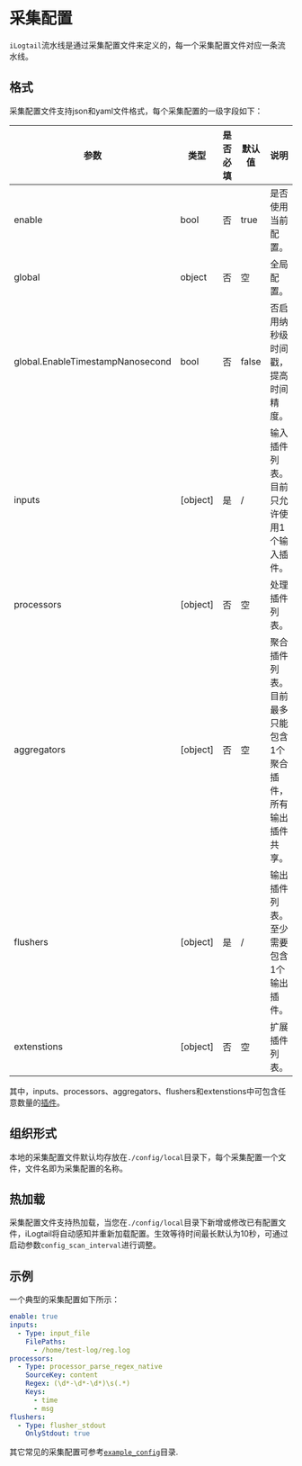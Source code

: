 # 采集配置

`iLogtail`流水线是通过采集配置文件来定义的，每一个采集配置文件对应一条流水线。

## 格式

采集配置文件支持json和yaml文件格式，每个采集配置的一级字段如下：

| **参数**                           | **类型**     | **是否必填** | **默认值** | **说明**                          |
|----------------------------------|------------|----------|---------|---------------------------------|
| enable                           | bool       | 否        | true    | 是否使用当前配置。                       |
| global                           | object     | 否        | 空       | 全局配置。                           |
| global.EnableTimestampNanosecond | bool       | 否        | false   | 否启用纳秒级时间戳，提高时间精度。               |
| inputs                           | \[object\] | 是        | /       | 输入插件列表。目前只允许使用1个输入插件。           |
| processors                       | \[object\] | 否        | 空       | 处理插件列表。                         |
| aggregators                      | \[object\] | 否        | 空       | 聚合插件列表。目前最多只能包含1个聚合插件，所有输出插件共享。 |
| flushers                         | \[object\] | 是        | /       | 输出插件列表。至少需要包含1个输出插件。            |
| extenstions                      | \[object\] | 否        | 空       | 扩展插件列表。                         |

其中，inputs、processors、aggregators、flushers和extenstions中可包含任意数量的[插件](../plugins/overview.md)。

## 组织形式

本地的采集配置文件默认均存放在`./config/local`目录下，每个采集配置一个文件，文件名即为采集配置的名称。

## 热加载

采集配置文件支持热加载，当您在`./config/local`目录下新增或修改已有配置文件，iLogtail将自动感知并重新加载配置。生效等待时间最长默认为10秒，可通过启动参数`config_scan_interval`进行调整。

## 示例

一个典型的采集配置如下所示：

```yaml
enable: true
inputs:
  - Type: input_file
    FilePaths: 
      - /home/test-log/reg.log
processors:
  - Type: processor_parse_regex_native
    SourceKey: content
    Regex: (\d*-\d*-\d*)\s(.*)
    Keys:
      - time
      - msg
flushers:
  - Type: flusher_stdout
    OnlyStdout: true
```

其它常见的采集配置可参考[`example_config`](../../../example_config/)目录.
